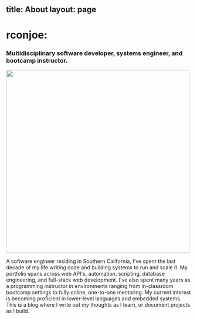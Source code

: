 title: About 
layout: page 
---

# rconjoe:
### Multidisciplinary software developer, systems engineer, and bootcamp instructor.

<img src="/about/images/stageadmin.png" height="500" width="500">

A software engineer residing in Southern California, I've spent the last decade of my life writing code and building systems to run and scale it. My portfolio spans across web API's, automation, scripting, database engineering, and full-stack web development. I've also spent many years as a programming instructor in environments ranging from in-classroom bootcamp settings to fully online, one-to-one mentoring. My current interest is becoming proficient in lower-level languages and embedded systems. This is a blog where I write out my thoughts as I learn, or document projects as I build.
